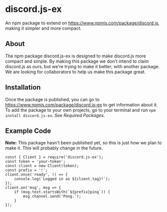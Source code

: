 # discord.js-ex
An npm package to extend on https://www.npmjs.com/package/discord.js, making it simpler and more compact.
## About
The npm package discord.js-ex is designed to make discord.js more compact and simple.
By making this package we don't intend to claim discord.js as ours, but we're trying to make it better; with another package.
We are looking for collaborators to help us make this package great.
## Installation
Once the package is published, you can go to https://www.npmjs.com/package/discord.js-ex to get information about it. 
To add the package to your own projects, go to your terminal and run `npm install discord.js-ex`. *See Required Packages.*
## Example Code
**Note:** This package hasn't been published yet, so this is just how we plan to make it. This will probably change in the future.


	const { Client } = require('discord.js-ex');
	const token = 'your-token';
	const client = new Client(token);
	const prefix = '!';
	client.once('ready', () => {
		console.log(`Logged in as ${client.tag}!`);
	});
	client.on('msg', msg => {
		if (msg.text.startsWith(`${prefix}ping`)) {
			msg.channel.send('Pong.');
		}
	});
